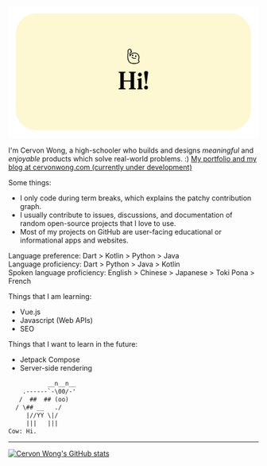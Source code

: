 ![Hi!](header_image.png)

I'm Cervon Wong, a high-schooler who builds and designs _meaningful_ and _enjoyable_ products which solve real-world problems. :) [My portfolio and my blog at cervonwong.com (currently under development)](https://cervonwong.com)

Some things:
 - I only code during term breaks, which explains the patchy contribution graph.
 - I usually contribute to issues, discussions, and documentation of random open-source projects that I love to use.
 - Most of my projects on GitHub are user-facing educational or informational apps and websites.

Language preference: Dart > Kotlin > Python > Java
<br>
Language proficiency: Dart > Python > Java > Kotlin
<br>
Spoken language proficiency: English > Chinese > Japanese > Toki Pona > French

Things that I am learning:
 - Vue.js
 - Javascript (Web APIs)
 - SEO

Things that I want to learn in the future:
 - Jetpack Compose
 - Server-side rendering



```
           __n__n__
    .------`-\00/-'
   /  ##  ## (oo)
  / \## __   ./
     |//YY \|/
     |||   |||
Cow: Hi.
```

<hr>

[![Cervon Wong's GitHub stats](https://github-readme-stats.vercel.app/api?username=cervonwong&show_icons=true&include_all_commits=true)](https://github.com/cervonwong)
